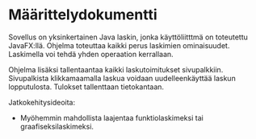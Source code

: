 # Määrittelydokumentti

Sovellus on yksinkertainen Java laskin, jonka käyttöliitttmä on toteutettu JavaFX:llä.
Ohjelma toteuttaa kaikki perus laskimien ominaisuudet. Laskimella voi tehdä yhden operaation kerrallaan.

Ohjelma lisäksi tallentaantaa kaikki laskutoimitukset sivupalkkiin. Sivupalkista klikkamaamalla laskua voidaan uudelleenkäyttää laskun lopputulosta. Tulokset tallenttaan tietokantaan.

Jatkokehitysideoita:
- Myöhemmin mahdollista laajentaa funktiolaskimeksi tai graafiseksilaskimeksi.
